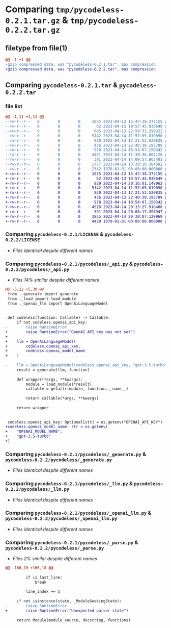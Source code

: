 # Comparing `tmp/pycodeless-0.2.1.tar.gz` & `tmp/pycodeless-0.2.2.tar.gz`

## filetype from file(1)

```diff
@@ -1 +1 @@
-gzip compressed data, was "pycodeless-0.2.1.tar", max compression
+gzip compressed data, was "pycodeless-0.2.2.tar", max compression
```

## Comparing `pycodeless-0.2.1.tar` & `pycodeless-0.2.2.tar`

### file list

```diff
@@ -1,11 +1,11 @@
--rw-r--r--   0        0        0     1075 2023-04-13 15:47:38.372155 pycodeless-0.2.1/LICENSE
--rw-r--r--   0        0        0       62 2023-04-13 19:57:45.936649 pycodeless-0.2.1/pycodeless/__init__.py
--rw-r--r--   0        0        0      665 2023-04-13 22:50:33.299322 pycodeless-0.2.1/pycodeless/_api.py
--rw-r--r--   0        0        0     5142 2023-04-14 11:57:05.819090 pycodeless-0.2.1/pycodeless/_generate.py
--rw-r--r--   0        0        0      920 2023-04-13 17:21:52.520835 pycodeless-0.2.1/pycodeless/_llm.py
--rw-r--r--   0        0        0      436 2023-04-13 22:40:30.195789 pycodeless-0.2.1/pycodeless/_load.py
--rw-r--r--   0        0        0      970 2023-04-14 10:54:07.150342 pycodeless-0.2.1/pycodeless/_openai_llm.py
--rw-r--r--   0        0        0     4491 2023-04-14 11:38:36.064128 pycodeless-0.2.1/pycodeless/_parse.py
--rw-r--r--   0        0        0      391 2023-04-14 14:09:57.862401 pycodeless-0.2.1/pyproject.toml
--rw-r--r--   0        0        0     1777 2023-04-14 13:39:10.384582 pycodeless-0.2.1/README.md
--rw-r--r--   0        0        0     2342 1970-01-01 00:00:00.000000 pycodeless-0.2.1/PKG-INFO
+-rw-r--r--   0        0        0     1075 2023-04-13 15:47:38.372155 pycodeless-0.2.2/LICENSE
+-rw-r--r--   0        0        0       62 2023-04-13 19:57:45.936649 pycodeless-0.2.2/pycodeless/__init__.py
+-rw-r--r--   0        0        0      829 2023-04-14 20:16:01.148962 pycodeless-0.2.2/pycodeless/_api.py
+-rw-r--r--   0        0        0     5142 2023-04-14 11:57:05.819090 pycodeless-0.2.2/pycodeless/_generate.py
+-rw-r--r--   0        0        0      920 2023-04-13 17:21:52.520835 pycodeless-0.2.2/pycodeless/_llm.py
+-rw-r--r--   0        0        0      436 2023-04-13 22:40:30.195789 pycodeless-0.2.2/pycodeless/_load.py
+-rw-r--r--   0        0        0      970 2023-04-14 10:54:07.150342 pycodeless-0.2.2/pycodeless/_openai_llm.py
+-rw-r--r--   0        0        0     4518 2023-04-14 20:15:27.918408 pycodeless-0.2.2/pycodeless/_parse.py
+-rw-r--r--   0        0        0      391 2023-04-14 20:08:17.397947 pycodeless-0.2.2/pyproject.toml
+-rw-r--r--   0        0        0     3855 2023-04-14 20:30:07.129969 pycodeless-0.2.2/README.md
+-rw-r--r--   0        0        0     4420 1970-01-01 00:00:00.000000 pycodeless-0.2.2/PKG-INFO
```

### Comparing `pycodeless-0.2.1/LICENSE` & `pycodeless-0.2.2/LICENSE`

 * *Files identical despite different names*

### Comparing `pycodeless-0.2.1/pycodeless/_api.py` & `pycodeless-0.2.2/pycodeless/_api.py`

 * *Files 14% similar despite different names*

```diff
@@ -5,22 +5,30 @@
 from ._generate import generate
 from ._load import load_module
 from ._openai_llm import OpenAiLanguageModel
 
 
 def codeless(function: Callable) -> Callable:
     if not codeless.openai_api_key:
-        raise RuntimeError
+        raise RuntimeError("OpenAI API key was not set")
+
+    llm = OpenAiLanguageModel(
+        codeless.openai_api_key,
+        codeless.openai_model_name
+    )
 
-    llm = OpenAiLanguageModel(codeless.openai_api_key, "gpt-3.5-turbo")
     result = generate(llm, function)
 
     def wrapper(*args, **kwargs):
         module = load_module(*result)
         callable = getattr(module, function.__name__)
 
         return callable(*args, **kwargs)
 
     return wrapper
 
 
 codeless.openai_api_key: Optional[str] = os.getenv("OPENAI_API_KEY")
+codeless.openai_model_name: str = os.getenv(
+    "OPENAI_MODEL_NAME",
+    "gpt-3.5-turbo"
+)
```

### Comparing `pycodeless-0.2.1/pycodeless/_generate.py` & `pycodeless-0.2.2/pycodeless/_generate.py`

 * *Files identical despite different names*

### Comparing `pycodeless-0.2.1/pycodeless/_llm.py` & `pycodeless-0.2.2/pycodeless/_llm.py`

 * *Files identical despite different names*

### Comparing `pycodeless-0.2.1/pycodeless/_openai_llm.py` & `pycodeless-0.2.2/pycodeless/_openai_llm.py`

 * *Files identical despite different names*

### Comparing `pycodeless-0.2.1/pycodeless/_parse.py` & `pycodeless-0.2.2/pycodeless/_parse.py`

 * *Files 2% similar despite different names*

```diff
@@ -166,10 +166,10 @@
 
         if is_last_line:
             break
 
         line_index += 1
 
     if not isinstance(state, _ModuleSeekingState):
-        raise RuntimeError
+        raise RuntimeError("Unexpected parser state")
 
     return Module(module_source, docstring, functions)
```

